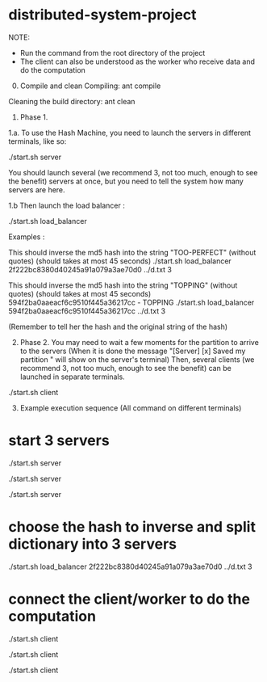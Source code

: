 # distributed-system-project

NOTE: 
- Run the command from the root directory of the project
- The client can also be understood as the worker who receive data and do the computation

0. Compile and clean
Compiling:
    ant compile

Cleaning the build directory:
    ant clean

1. Phase 1.

1.a.
To use the Hash Machine, you need to launch the servers in different terminals, like so:

./start.sh server


You should launch several (we recommend 3, not too much, enough to see the benefit) servers at once, but you need to tell the system how many servers are here.

1.b
Then launch the load balancer :

./start.sh load_balancer <hash to find> <dictionary file> <number of server running>

Examples :

This should inverse the md5 hash into the string "TOO-PERFECT" (without quotes)    (should takes at most 45 seconds)
./start.sh load_balancer 2f222bc8380d40245a91a079a3ae70d0 ../d.txt 3

This should inverse the md5 hash into the string "TOPPING" (without quotes) (should takes at most 45 seconds)
594f2ba0aaeacf6c9510f445a36217cc  - TOPPING
./start.sh load_balancer 594f2ba0aaeacf6c9510f445a36217cc ../d.txt 3

(Remember to tell her the hash and the original string of the hash)

2. Phase 2.
You may need to wait a few moments for the partition to arrive to the servers (When it is done the message "[Server] [x] Saved my partition " will show on the server's terminal)
Then, several clients (we recommend 3, not too much, enough to see the benefit) can be launched in separate terminals.

./start.sh client


3. Example execution sequence (All command on different terminals)

# start 3 servers

./start.sh server

./start.sh server

./start.sh server

# choose the hash to inverse and split dictionary into 3 servers 
./start.sh load_balancer 2f222bc8380d40245a91a079a3ae70d0 ../d.txt 3

# connect the client/worker to do the computation
./start.sh client

./start.sh client

./start.sh client
